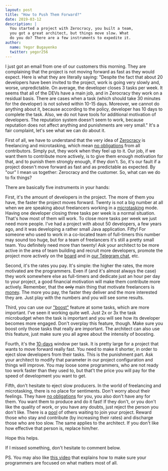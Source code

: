 ```yaml
---
layout: post
title: "How to Push Them Forward?"
date: 2019-03-12
description: |
  You started a project with Zerocracy, you built a team,
  you got a great architect, but things move slow. What
  do you do? There are a few instruments to expedite it.
author:
  name: Yegor Bugayenko
  twitter: yegor256
---
```


I just got an email from one of our customers this morning. They are
complaining that the project is not moving forward as fast as they would
expect. Here is what they are literally saying: "Despite the fact that
about 20 developers have been invited to the project, work is going very
slowly and, worse, unpredictable. On average, the developer
closes 3 tasks per week. It seems that all of the DEVs have a main job,
and in Zerocracy they work on a residual basis. There are cases when
a task (which should take 30 minutes for the developer) is not solved
within 10-15 days. Moreover, we cannot do anything about it,
because according to the policy, developer has 10 days to complete
the task. Also, we do not have tools for additional motivation of
developers. The reputation system doesn't seem to work, because
reputation does not affect anything and punishments are very small."
It's a fair complaint, let's see what we can do about it.

<!--more-->

First of all, we have to understand that the very idea of [Zerocracy](https://www.zerocracy.com) is
freelancing and microtasking, which mean [no obligations](https://www.yegor256.com/2014/04/13/no-obligations-principle.html)
from all contributors. Simply put, they work when they feel up to it. Our job,
if we want them to contribute more actively, is to give them enough motivation
for that, and to punish them strongly enough, if they don't. So, it's our fault if
a project doesn't move forward as fast and as predictable as expected. By "our"
I mean us together: Zerocracy and the customer. So, what can we do to fix things?

There are basically five instruments in your hands:

First, it's the amount of developers in the project. The more of them you have,
the faster the project moves forward. Twenty is not a big number at all when
we are speaking about freelancers working in a [microtasking](https://www.yegor256.com/2017/11/28/microtasking.html)
mode. Having one
developer closing three tasks per week is a normal situation. That's how most
of them will work. To close more tasks per week we just need more people.
I've had a project with about 50 developers, a few years ago, and it was developing
a rather small Java application. Fifty! For someone who used to work in a
co-located team of full-timers this number may sound too huge, but for a team
of freelancers it's still a pretty small team. You definitely need more than twenty!
Ask your architect to be more active in the area of team building and recruit
more developers, promote the project more actively on the
[board](https://www.0crat.com/board) and in [our Telegram chat](https://t.me/zerocracy), etc.

Second, it's the rates you pay. It's simple: the higher the rates, the more motivated
are the programmers. Even if (and it's almost always the case) they work somewhere else
as full-timers and dedicate just an hour per day to your project,
a good financial motivation will make them contribute more actively.
Remember, that the <del>only</del> main thing that motivate freelancers is
[money](https://www.yegor256.com/2014/09/24/why-monetary-awards-dont-work.html).
The more you pay, the faster they deliver and the more interested they are.
Just play with the numbers and you will see some results.

Third, you can use our ["boost"](http://www.zerocracy.com/policy.html#5)
feature at some tasks, which are more important.
I've seen it working quite well. Just 2x or 3x the task microbudget when
the task is important and you will see how its developer becomes more engaged.
Don't overplay this feature, though. Make sure you boost only those tasks
that really are important. The architect can also use this feature, just make
sure you all agree about the intensity of boosting.

Fourth, it's the [10-days](http://www.zerocracy.com/policy.html#8) window per task.
It is pretty large for a project that wants to move forward really fast. You need to
make it shorter, in order to eject slow developers from their tasks. This is
the punishment part. Ask your architect to modify that parameter in our
project configuration and things will improve. You may loose some programmers,
who are not ready too work faster than they used to, but that't the price
you will pay for the speed of development you want to get.

Fifth, don't hesitate to eject slow producers. In the world of freelancing
and microtasking, there is no place for sentiments. Don't worry about their
feelings. They have [no obligations](https://www.yegor256.com/2014/04/13/no-obligations-principle.html)
for you, you also don't have any for them.
You want them to produce and do it fast! If they don't, or you don't like
the quality of work, or you have any doubts, just reject the person you don't like.
There is a [pool](https://www.0crat/team) of others waiting to join your project. Reward those who stay
and contribute (by increasing their rates) and discharge those who are too slow.
The same applies to the architect. If you don't like how effective that person is,
replace him/her.

Hope this helps.

If I missed something, don't hesitate to comment below.

PS. You may also like [this video](https://www.youtube.com/watch?v=w3HwEtFU2wo)
that explains how to make sure your programmers are focused on what matters
most of all.
